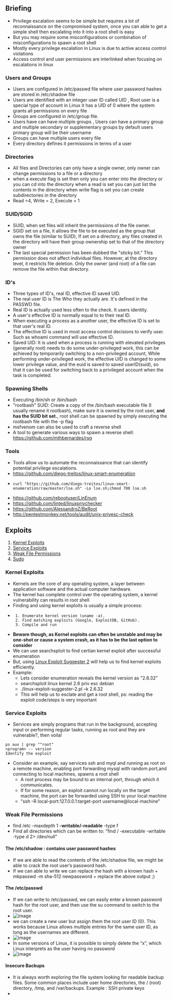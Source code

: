 ## Briefing
+ Privilege escalation seems to be simple but requires a lot of reconnaissance on the compromised system, once you can able to get a simple shell then escalating into it into a root shell is easy  
+ But you may require some misconfigurations or combination of misconfigurations to spawn a root shell 
+ Mostly every privilege escalation in Linux is due to active access control violations  
+ Access control and user permissions are interlinked when focusing on escalations in linux 
 ### Users and Groups
+ Users are configured in /etc/passwd file where user password hashes are stored in /etc/shadow file 
+ Users are identified with an integer user ID called UID , Root user is a special type of account in Linux it has a UID of 0 where the system grants all permissions on every file 
+ Groups are configured in /etc/group file.
+ Users have can have multiple groups , Users can have a primary group and multiple secondary or supplementary groups by default users primary group will be their username 
+ Groups can have multiple users every file 
+ Every directory defines it permissions in terms of a user 
### Directories
+ All files and Directories can only have a single owner, only owner can change permissions to a file or a directory 
+ when a execute flag is set then only you can enter into the directory or you can cd into the directory when a read is set you can just list the contents in the directory when write flag is set you can create subdirectories in the directory 
+ Read =4, Write = 2, Execute = 1 
### SUID/SGID
+ SUID, when set files will inherit the permissions of the file owner.  
+ SGID set on a file, it allows the file to be executed as the group that owns the file (similar to SUID), If set on a directory, any files created in the directory will have their group ownership set to that of the directory owner
+ The last special permission has been dubbed the "sticky bit." This permission does not affect individual files. However, at the directory level, it restricts file deletion. Only the owner (and root) of a file can remove the file within that directory.

### ID's
+ Three types of ID's, real ID, effective ID saved UID.  
+ The real user ID is The Who they actually are. It's defined in the PASSWD file.  
+ Real ID is actually used less often to the check. It users identity.  
+ A user's effective ID is normally equal to to their real ID.  
+ When executing a process as a another user, the effective ID is set to that user's real ID.  
+ The effective ID is used in most access control decisions to verify user. Such as whoami  command will use effective ID.  
+ Saved UID: It is used when a process is running with elevated privileges (generally root) needs to do some under-privileged work, this can be achieved by temporarily switching to a non-privileged account, While performing under-privileged work, the effective UID is changed to some lower privilege value, and the euid is saved to saved userID(suid), so that it can be used for switching back to a privileged account when the task is completed. 

### Spawning Shells
+ Executing /bin/sh or /bin/bash
+ "rootbash" SUID: Create a copy of the /bin/bash executable file (I usually rename it rootbash), make sure it is owned by the root user, **and has the SUID bit set.**, root shell can be spawned by simply executing the rootbash file with the -p flag
+ msfvenom can also be used to craft a reverse shell
+ A tool to generate various ways to spawn a reverse shell: https://github.com/mthbernardes/rsg
### Tools
+ Tools allow us to automate the reconnaissance that can identify potential privilege escalations.
+ https://github.com/diego-treitos/linux-smart-enumeration 
+     curl "https://github.com/diego-treitos/linux-smart-enumeration/raw/master/lse.sh" -Lo lse.sh;chmod 700 lse.sh
+ https://github.com/rebootuser/LinEnum
+ https://github.com/linted/linuxprivchecker
+ https://github.com/AlessandroZ/BeRoot
+ http://pentestmonkey.net/tools/audit/unix-privesc-check

## Exploits
1. [Kernel Exploits](https://github.com/sumo2001/Prep-Notes/blob/main/Privilege%20Escalation/Linux/README.md#kernel-exploits)
2. [Service Exploits](https://github.com/sumo2001/Prep-Notes/blob/main/Privilege%20Escalation/Linux/README.md#service-exploits)
3. [Weak File Permissions](https://github.com/sumo2001/Prep-Notes/blob/main/Privilege%20Escalation/Linux/README.md#weak-file-permissions)
4. [Sudo](https://github.com/sumo2001/Prep-Notes/blob/main/Privilege%20Escalation/Linux/README.md#sudo)

### Kernel Exploits
+ Kernels are the core of any operating system, a layer between application software and the actual computer hardware.
+ The kernel has complete control over the operating system, a kernel vulnerability can results in root shell
+ Finding and using kernel exploits is usually a simple process:
+      1. Enumerate kernel version (uname -a).
       2. Find matching exploits (Google, ExploitDB, GitHub).
       3. Compile and run
 + **Beware though, as Kernel exploits can often be unstable and may be one-shot or cause a system crash, as it has to be the last option to consider**
 + We can use searchsploit to find certian kernel exploit after successful enumeration
 + But, using [Linux Exploit Suggester 2](https://github.com/jondonas/linux-exploit-suggester-2) will help us to find kernel exploits efficiently.
 + Example:
     + Lets consider enumeration reveals the kernel version as "2.6.32"
     + searchsploit linux kernel 2.6 priv esc debian
     + ./linux-exploit-suggester-2.pl –k 2.6.32
     + This will help us to esclate and get a root shell, ps: reading the exploit code/steps is very important
 ### Service Exploits
+ Services are simply programs that run in the background, accepting input or performing regular tasks, running as root and they are vulnerable?, then voila!
```
ps aux | grep "^root" 
<program> -- version
Identify the exploit
```
+ Consider an example, say services ssh and myql and running as root on a remote machine, enabling port forwarding mysql with random port,and connecting to local machines, spawns a root shell
    + A root process may be bound to an internal port, through which it communicates.
    + If for some reason, an exploit cannot run locally on the target machine, the port can be forwarded using SSH to your local machine
    + "ssh -R local-port:127.0.0.1:target-port username@local-machine"
### Weak File Permissions
  + find /etc -maxdepth 1 **-writable/-readable** -type f
  + Find all directories which can be written to: "find / -executable -writable -type d 2> /dev/null"
 #### The /etc/shadow : contains user password hashes
 + If we are able to read the contents of the /etc/shadow file, we might be able to crack the root user’s password hash.
 + If we can able to write we can replace the hash with a known hash
       + mkpasswd -m sha-512 newpassword
       + replace the above output ;)
 #### The /etc/passwd
+ If we can write to /etc/passwd, we can easily enter a known password hash for the root user, and then use the su command to switch to the root user.
+ ![image](https://user-images.githubusercontent.com/51809378/139635790-c00af860-4abd-493d-ba99-42d8b5d02f97.png)
+ we can create a new user but assign them the root user ID (0). This works because Linux allows multiple entries for the same user ID, as long as the usernames are different.
+ ![image](https://user-images.githubusercontent.com/51809378/139635838-3d71776e-4a40-42a8-8cda-06e69a87ab41.png)
+ In some versions of Linux, it is possible to simply delete the “x”, which Linux interprets as the user having no password
+ ![image](https://user-images.githubusercontent.com/51809378/139635677-11a2a039-945a-4c5d-8f3b-0d4e91a3d466.png)
#### Insecure Backups
+ It is always worth exploring the file system looking for readable backup files. Some common places include user home directories, the / (root) directory, /tmp, and /var/backups. Example : SSH private keys
+ 



 
